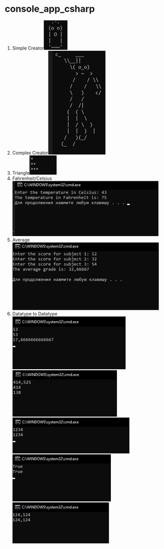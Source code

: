 # console_app_csharp
1. Simple Creator![Simple Creator](simple_picture.png)
2. Complex Creator![Complex Creator](complex_creator.png)
3. Triangle![triangle](triangle.png)
4. Fahrenheit/Celsius![Fahrenheit/Celsius](F-C.png)
5. Average![avg](avg.png)
6. Datatype to Datatype![int to double](int-double.png)![float to int](float-int.png)![string to int](string-int.png)![bool to string](bool-string.png)![double to string](double-string.png)